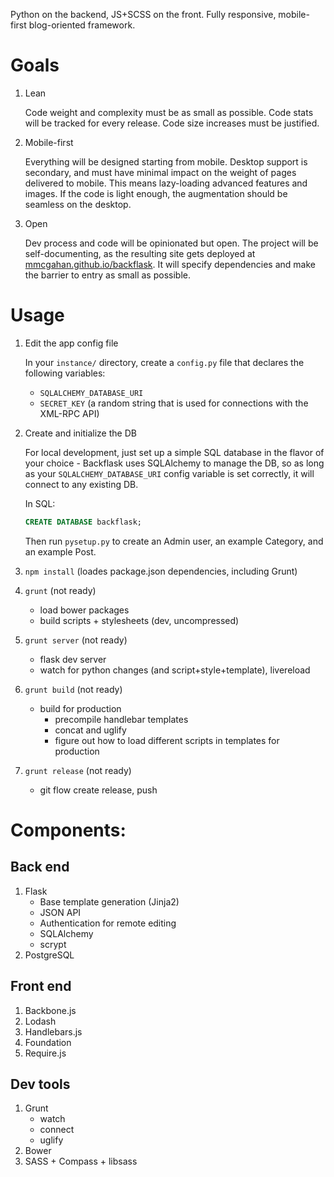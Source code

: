 Python on the backend, JS+SCSS on the front. Fully responsive, mobile-first blog-oriented framework.

# Goals

1. Lean

    Code weight and complexity must be as small as possible. Code stats will be tracked for every release. Code size increases must be justified.

2. Mobile-first

    Everything will be designed starting from mobile. Desktop support is secondary, and must have minimal impact on the weight of pages delivered to mobile. This means lazy-loading advanced features and images. If the code is light enough, the augmentation should be seamless on the desktop.

3. Open

    Dev process and code will be opinionated but open. The project will be self-documenting, as the resulting site gets deployed at [mmcgahan.github.io/backflask](http://mmcgahan.github.io/backflask/). It will specify dependencies and make the barrier to entry as small as possible.

# Usage

1. Edit the app config file

    In your `instance/` directory, create a `config.py` file that declares the following variables:

    - `SQLALCHEMY_DATABASE_URI`
    - `SECRET_KEY` (a random string that is used for connections with the XML-RPC API)

2. Create and initialize the DB
    
    For local development, just set up a simple SQL database in the flavor of your choice - Backflask uses SQLAlchemy to manage the DB, so as long as your `SQLALCHEMY_DATABASE_URI` config variable is set correctly, it will connect to any existing DB.

    In SQL:
    ```sql
    CREATE DATABASE backflask;
    ```

    Then run `pysetup.py` to create an Admin user, an example Category, and an example Post.

3. `npm install` (loades package.json dependencies, including Grunt)

4. `grunt` (not ready)
    - load bower packages
    - build scripts + stylesheets (dev, uncompressed)

5. `grunt server` (not ready)
    - flask dev server
    - watch for python changes (and script+style+template), livereload

6. `grunt build` (not ready)
    - build for production
        - precompile handlebar templates
        - concat and uglify
        - figure out how to load different scripts in templates for production

7. `grunt release` (not ready)
    - git flow create release, push

# Components:

## Back end

1. Flask
    - Base template generation (Jinja2)
    - JSON API
    - Authentication for remote editing
    - SQLAlchemy
    - scrypt
2. PostgreSQL

## Front end

1. Backbone.js
2. Lodash
3. Handlebars.js
4. Foundation
5. Require.js

## Dev tools

1. Grunt
    - watch
    - connect
    - uglify
2. Bower
3. SASS + Compass + libsass

